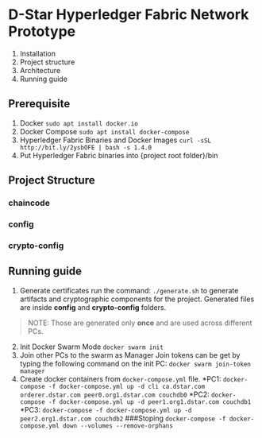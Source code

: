 # D-Star Hyperledger Fabric Network Prototype
1.  Installation
2. Project structure
3. Architecture
4. Running guide


## Prerequisite
1. Docker
	`sudo apt install docker.io`
2. Docker Compose
`sudo apt install docker-compose`
3. Hyperledger Fabric Binaries and Docker Images
`curl -sSL http://bit.ly/2ysbOFE | bash -s 1.4.0`
4. Put Hyperledger Fabric binaries into  {project root folder}/bin
## Project Structure
### chaincode
### config
### crypto-config

## Running guide
1. Generate certificates
run the command: `./generate.sh` to generate artifacts and cryptographic components for the project. Generated files are inside **config** and **crypto-config** folders.
>NOTE: Those are generated only **once** and are used across different PCs.
2. Init Docker Swarm Mode
`docker swarm init`
3. Join other PCs to the swarm as Manager
Join tokens can be get by typing the following command on the init PC:
`docker swarm join-token manager`
4. Create docker containers from `docker-compose.yml` file.
*PC1:
`docker-compose -f docker-compose.yml up -d cli ca.dstar.com orderer.dstar.com peer0.org1.dstar.com couchdb0`
*PC2:
`docker-compose -f docker-compose.yml up -d peer1.org1.dstar.com couchdb1`
*PC3: 
`docker-compose -f docker-compose.yml up -d peer2.org1.dstar.com couchdb2`
###Stoping
`docker-compose -f docker-compose.yml down --volumes --remove-orphans`
